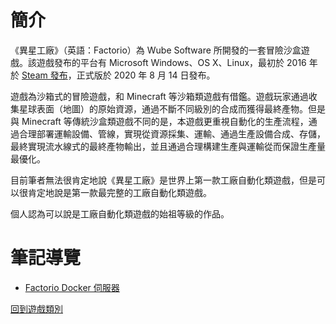 # 簡介
《異星工廠》（英語：Factorio）為 Wube Software 所開發的一套冒險沙盒遊戲。該遊戲發布的平台有 Microsoft Windows、OS X、Linux，最初於 2016 年於 [Steam 發布](https://store.steampowered.com/app/427520/Factorio/)，正式版於 
2020 年 8 月 14 日發布。

遊戲為沙箱式的冒險遊戲，和 Minecraft 等沙箱類遊戲有借鑑。遊戲玩家通過收集星球表面（地圖）的原始資源，通過不斷不同級別的合成而獲得最終產物。但是與 Minecraft 等傳統沙盒類遊戲不同的是，本遊戲更重視自動化的生產流程，通過合理部署運輸設備、管線，實現從資源採集、運輸、通過生產設備合成、存儲，最終實現流水線式的最終產物輸出，並且通過合理構建生產與運輸從而保證生產量最優化。

目前筆者無法很肯定地說《異星工廠》是世界上第一款工廠自動化類遊戲，但是可以很肯定地說是第一款最完整的工廠自動化類遊戲。

個人認為可以說是工廠自動化類遊戲的始祖等級的作品。


# 筆記導覽

+ [Factorio Docker 伺服器](./FactorioServerInDocker.md)


[回到遊戲類別](../Game.md)